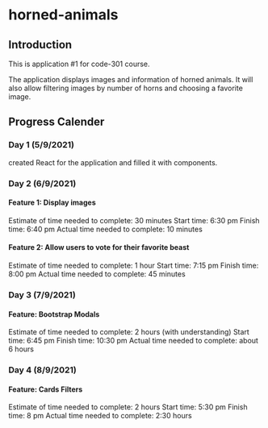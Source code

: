 # horned-animals

## Introduction

This is application #1 for code-301 course.

The application displays images and information of horned animals. It will also allow filtering images by number of horns and choosing a favorite image.

## Progress Calender

### Day 1 (5/9/2021)

created React for the application and filled it with components.

### Day 2 (6/9/2021)

#### Feature 1: Display images

Estimate of time needed to complete: 30 minutes
Start time: 6:30 pm
Finish time: 6:40 pm
Actual time needed to complete: 10 minutes

#### Feature 2: Allow users to vote for their favorite beast

Estimate of time needed to complete: 1 hour
Start time: 7:15 pm
Finish time: 8:00 pm
Actual time needed to complete: 45 minutes

### Day 3 (7/9/2021)

#### Feature: Bootstrap Modals

Estimate of time needed to complete: 2 hours (with understanding)
Start time: 6:45 pm
Finish time: 10:30 pm
Actual time needed to complete: about 6 hours

### Day 4 (8/9/2021)

#### Feature: Cards Filters

Estimate of time needed to complete: 2 hours
Start time: 5:30 pm
Finish time: 8 pm
Actual time needed to complete: 2:30 hours
